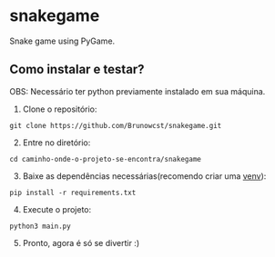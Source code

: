 # snakegame
Snake game using PyGame.

## Como instalar e testar?
OBS: Necessário ter python previamente instalado em sua máquina.

1. Clone o repositório:
```
git clone https://github.com/Brunowcst/snakegame.git
```
2. Entre no diretório:
```
cd caminho-onde-o-projeto-se-encontra/snakegame
```
3. Baixe as dependências necessárias(recomendo criar uma [venv](https://www.geeksforgeeks.org/create-virtual-environment-using-venv-python/)):
```
pip install -r requirements.txt
```
4. Execute o projeto:
```
python3 main.py
```
5. Pronto, agora é só se divertir :)
